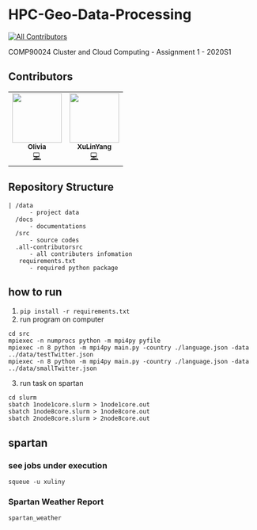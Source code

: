 # HPC-Geo-Data-Processing
<!-- ALL-CONTRIBUTORS-BADGE:START - Do not remove or modify this section -->
[![All Contributors](https://img.shields.io/badge/all_contributors-1-orange.svg?style=flat-square)](#contributors-)
<!-- ALL-CONTRIBUTORS-BADGE:END -->
COMP90024 Cluster and Cloud Computing - Assignment 1 - 2020S1

## Contributors
<!-- ALL-CONTRIBUTORS-LIST:START - Do not remove or modify this section -->
<!-- prettier-ignore-start -->
<!-- markdownlint-disable -->
<table>
  <tr>
    <td align="center"><a href="https://github.com/Olivia0012"><img src="https://avatars3.githubusercontent.com/u/55537942?v=4" width="100px;" alt=""/><br /><sub><b>Olivia</b></sub></a><br /><a href="https://github.com/yangxvlin/HPC-Geo-Data-Processing/commits?author=Olivia0012" title="Code">💻</a></td>
    <td align="center"><a href="https://yangxvlin.github.io"><img src="https://avatars2.githubusercontent.com/u/26871369?v=4" width="100px;" alt=""/><br /><sub><b>XuLinYang</b></sub></a><br /><a href="https://github.com/yangxvlin/HPC-Geo-Data-Processing/commits?author=yangxvlin" title="Code">💻</a></td>

  </tr>
</table>

## Repository Structure
```
| /data 
      - project data
  /docs 
      - documentations
  /src
      - source codes
  .all-contributorsrc 
      - all contributers infomation
   requirements.txt
      - required python package
```

## how to run
1. ```pip install -r requirements.txt```
2. run program on computer
```
cd src
mpiexec -n numprocs python -m mpi4py pyfile
mpiexec -n 8 python -m mpi4py main.py -country ./language.json -data ../data/testTwitter.json
mpiexec -n 8 python -m mpi4py main.py -country ./language.json -data ../data/smallTwitter.json
```
3. run task on spartan
```
cd slurm
sbatch 1node1core.slurm > 1node1core.out
sbatch 1node8core.slurm > 1node8core.out
sbatch 2node8core.slurm > 2node8core.out
```

## spartan
### see jobs under execution
```squeue -u xuliny```
### Spartan Weather Report 
```spartan_weather```
